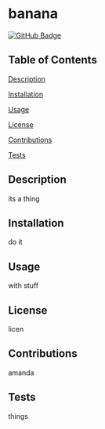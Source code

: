 # banana


[![GitHub Badge](https://img.shields.io/badge/GitHub-Profile-blue?style=for-the-badge&logo=appveyor)](https://github.com/madhatter2084)


## Table of Contents


[Description](#Description)

[Installation](#Installation)

[Usage](#Usage)

[License](#License)

[Contributions](#Contributions)

[Tests](#Tests)

## Description

its a thing


## Installation

do it


## Usage

with stuff


## License

licen


## Contributions

amanda

## Tests

things


